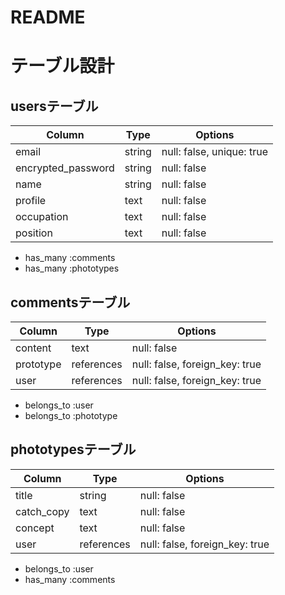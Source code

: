 # README

# テーブル設計

## usersテーブル
| Column             | Type   | Options                   | 
| ------------------ | ------ | ------------------------- |
| email              | string | null: false, unique: true |
| encrypted_password | string | null: false               |
| name               | string | null: false               |
| profile            | text   | null: false               |
| occupation         | text   | null: false               |
| position           | text   | null: false               |

- has_many :comments
- has_many :phototypes

## commentsテーブル
| Column    | Type       | Options                        |
| --------- | ---------- | ------------------------------ |
| content   | text       | null: false                    |
| prototype | references | null: false, foreign_key: true |
| user      | references | null: false, foreign_key: true |

- belongs_to :user
- belongs_to :phototype

## phototypesテーブル
| Column     | Type       | Options     |
| ---------- | ---------- | ------------------------------ |
| title      | string     | null: false                    |
| catch_copy | text       | null: false                    | 
| concept    | text       | null: false                    |
| user       | references | null: false, foreign_key: true |

- belongs_to :user
- has_many :comments